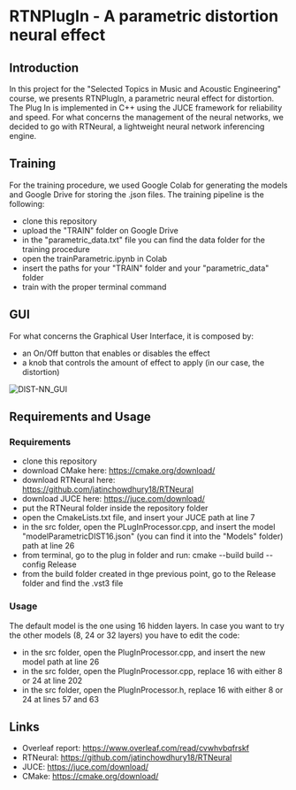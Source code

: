 # RTNPlugIn - A parametric distortion neural effect
## Introduction 
In this project for the "Selected Topics in Music and Acoustic Engineering" course, we presents RTNPlugIn, a parametric neural effect for distortion. The Plug In is implemented in C++ using the JUCE framework for reliability and speed. For what concerns the management of the neural networks, we decided to go with RTNeural, a lightweight neural network inferencing engine. 
## Training
For the training procedure, we used Google Colab for generating the models and Google Drive for storing the .json files. 
The training pipeline is the following: 
- clone this repository
- upload the "TRAIN" folder on Google Drive
- in the "parametric_data.txt" file you can find the data folder for the training procedure
- open the trainParametric.ipynb in Colab
- insert the paths for your "TRAIN" folder and your "parametric_data" folder
- train with the proper terminal command
## GUI 
For what concerns the Graphical User Interface, it is composed by: 
- an On/Off button that enables or disables the effect
- a knob that controls the amount of effect to apply (in our case, the distortion)

![DIST-NN_GUI](https://github.com/AlessandroOrsatti/Selected_topics/assets/94984780/22d5928e-b9c6-4540-8a0e-c9735fa01794)

  
## Requirements and Usage
### Requirements
- clone this repository
- download CMake here: https://cmake.org/download/
- download RTNeural here: https://github.com/jatinchowdhury18/RTNeural
- download JUCE here: https://juce.com/download/
- put the RTNeural folder inside the repository folder
- open the CmakeLists.txt file, and insert your JUCE path at line 7
- in the src folder, open the PLugInProcessor.cpp, and insert the model "modelParametricDIST16.json" (you can find it into the "Models" folder) path at line 26
- from terminal, go to the plug in folder and run: cmake --build build --config Release
- from the build folder created in thge previous point, go to the Release folder and find the .vst3 file
### Usage
The default model is the one using 16 hidden layers. In case you want to try the other models (8, 24 or 32 layers) you have to edit the code: 
- in the src folder, open the PlugInProcessor.cpp, and insert the new model path at line 26
- in the src folder, open the PlugInProcessor.cpp, replace 16 with either 8 or 24 at line 202
- in the src folder, open the PlugInProcessor.h, replace 16 with either 8 or 24 at lines 57 and 63

## Links
- Overleaf report: https://www.overleaf.com/read/cvwhvbqfrskf
- RTNeural: https://github.com/jatinchowdhury18/RTNeural
- JUCE: https://juce.com/download/
- CMake: https://cmake.org/download/

